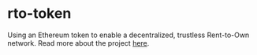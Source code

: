 # rto-token
Using an Ethereum token to enable a decentralized, trustless Rent-to-Own network.
Read more about the project [here](https://evandiewald.medium.com/creating-an-ethereum-token-to-enable-a-decentralized-rent-to-own-network-cc3786cf1142).
